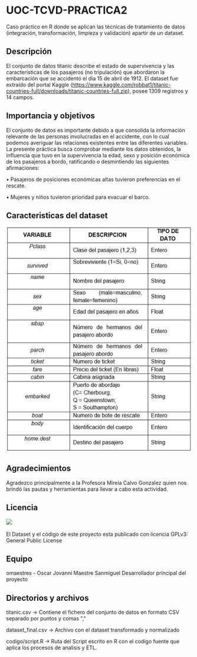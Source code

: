 # UOC-TCVD-PRACTICA2

Caso práctico en R donde se aplican las técnicas de tratamiento de datos (integración, transformación, limpieza y validación) apartir de un dataset.

## Descripción

El conjunto de datos titanic describe el estado de supervivencia y las características de los pasajeros (no tripulación) que abordaron la embarcación que se accidentó el dìa 15 de abril de 1912. El dataset fue extraído del portal Kaggle (https://www.kaggle.com/robbat1/titanic-countries-full/downloads/titanic-countries-full.zip), posee 1309 registros y 14 campos. 

## Importancia y objetivos

El conjunto de datos es importante debido a que consolida la información relevante de las personas involucradas en el accidente, con lo cual podemos averiguar las relaciones existentes entre las diferentes variables. La presente práctica busca comprobar mediante los datos obtenidos, la influencia que tuvo en la supervivencia la edad, sexo y posición económica de los pasajeros a bordo, ratificando o desmintiendo las siguientes afirmaciones:

•	Pasajeros de posiciones económicas altas tuvieron preferencias en el rescate.

•	Mujeres y niños tuvieron prioridad para evacuar el barco.

## Caracteristicas del dataset

![](https://github.com/omaestres/UOC-TCVD-PRACTICA2/raw/master/img/tabla.JPG)

## Agradecimientos

Agradezco principalmente a la Profesora Mireia Calvo Gonzalez  quien nos brindó las pautas y herramientas para llevar a cabo esta actividad. 

## Licencia
![](https://fsfe.org/graphics/gplv3-logo-red.png)

El Dataset y el código de este proyecto esta publicado con licencia GPLv3: General Public License 

## Equipo

omaestres - Oscar Jovanni Maestre Sanmiguel
Desarrollador principal del proyecto

## Directorios y archivos

titanic.csv   ->  Contiene el fichero del conjunto de datos en formato CSV separado por puntos y comas ","

dataset_final.csv -> Archivo con el dataset transformado y normalizado

codigo/script.R    ->  Ruta del Script escrito en R con el codigo fuente que aplica los procesos de analisis y ETL.
